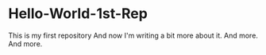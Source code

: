 # Hello-World-1st-Rep
This is my first repository
And now I'm writing a bit more about it.
And more.
And more.


